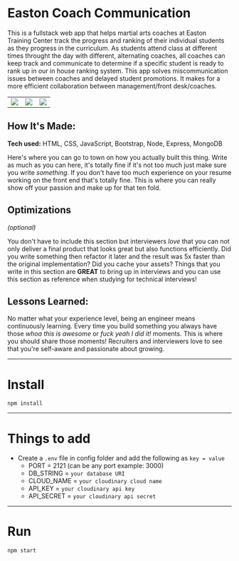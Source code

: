 # Easton Coach Communication

This is a fullstack web app that helps martial arts coaches at Easton Training Center track the progress and ranking of their individual students as they progress in the curriculum. As students attend class at different times throught the day with different, alternating coaches, all coaches can keep track and communicate to determine if a specific student is ready to rank up in our in house ranking system. This app solves miscommunication issues between coaches and delayed student promotions. It makes for a more efficient collaboration between management/front desk/coaches. 

<table>
  <tr>
    <td width="33.3%"  style="align:center;" valign="top">
        <img src="https://user-images.githubusercontent.com/73509044/206628239-c5640b29-4086-4c09-862e-b63b72ceef05.gif">
    </td>
    <td width="33.3%" valign="top">
        <img src="https://user-images.githubusercontent.com/73509044/206628224-2d4bf36f-6ed9-4e2a-afff-369b7af4cec6.gif">
    </td>
    <td width="33.3%" valign="top">
        <img src="https://user-images.githubusercontent.com/73509044/206628249-497dc36e-4561-49ec-ab31-76f1ca93e973.gif">
    </td>
  </tr>
</table>

## How It's Made:

**Tech used:** HTML, CSS, JavaScript, Bootstrap, Node, Express, MongoDB

Here's where you can go to town on how you actually built this thing. Write as much as you can here, it's totally fine if it's not too much just make sure you write *something*. If you don't have too much experience on your resume working on the front end that's totally fine. This is where you can really show off your passion and make up for that ten fold.

## Optimizations
*(optional)*

You don't have to include this section but interviewers *love* that you can not only deliver a final product that looks great but also functions efficiently. Did you write something then refactor it later and the result was 5x faster than the original implementation? Did you cache your assets? Things that you write in this section are **GREAT** to bring up in interviews and you can use this section as reference when studying for technical interviews!

## Lessons Learned:

No matter what your experience level, being an engineer means continuously learning. Every time you build something you always have those *whoa this is awesome* or *fuck yeah I did it!* moments. This is where you should share those moments! Recruiters and interviewers love to see that you're self-aware and passionate about growing.


---

# Install

`npm install`

---

# Things to add

- Create a `.env` file in config folder and add the following as `key = value`
  - PORT = 2121 (can be any port example: 3000)
  - DB_STRING = `your database URI`
  - CLOUD_NAME = `your cloudinary cloud name`
  - API_KEY = `your cloudinary api key`
  - API_SECRET = `your cloudinary api secret`

---

# Run

`npm start`
